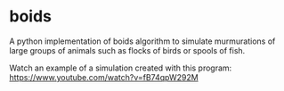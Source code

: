 # boids
A python implementation of boids algorithm to simulate murmurations of large groups of animals such as flocks of birds or spools of fish.

Watch an example of a simulation created with this program:
https://www.youtube.com/watch?v=fB74qpW292M
